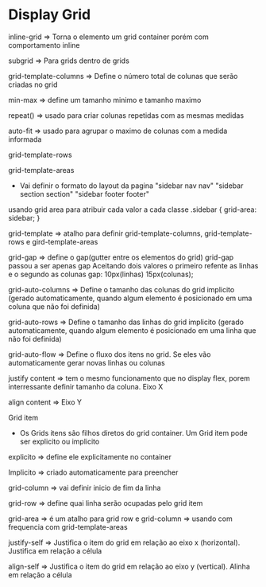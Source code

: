 # Display Grid

inline-grid => Torna o elemento um grid container porém com comportamento inline

subgrid => Para grids dentro de grids

grid-template-columns => Define o número total de colunas que serão criadas no grid

min-max => define um tamanho minimo e tamanho maximo

repeat() => usado para criar colunas repetidas com as mesmas medidas

auto-fit => usado para agrupar o maximo de colunas com a medida informada

grid-template-rows

grid-template-areas
- Vai definir o formato do layout da pagina
"sidebar nav nav"
"sidebar section section"
"sidebar footer footer"

usando grid area para atribuir cada valor a cada classe
.sidebar {
  grid-area: sidebar;
}

grid-template => atalho para definir grid-template-columns, grid-template-rows e gird-template-areas

grid-gap => define o gap(gutter entre os elementos do grid)
grid-gap passou a ser apenas gap
Aceitando dois valores o primeiro refente as linhas e o segundo as colunas
gap: 10px(linhas) 15px(colunas);

grid-auto-columns => Define o tamanho das colunas do grid implicito (gerado automaticamente, quando algum elemento é posicionado em uma coluna que não foi definida)

grid-auto-rows => Define o tamanho das linhas do grid implicito (gerado automaticamente, quando algum elemento é posicionado em uma linha que não foi definida)

grid-auto-flow => Define o fluxo dos itens no grid. Se eles vão automaticamente gerar novas linhas ou colunas

justify content => tem o mesmo funcionamento que no display flex, porem interressante definir tamanho da coluna. Eixo X

align content => Eixo Y


Grid item

- Os Grids itens são filhos diretos do grid container. Um Grid item pode ser explicito ou implicito

explicito => define ele explicitamente no container

Implicito => criado automaticamente para preencher

grid-column => vai definir inicio de fim da linha

grid-row => define quai linha serão ocupadas pelo grid item  

grid-area => é um atalho para grid row e grid-column => usando com frequencia com grid-template-areas

justify-self => Justifica o item do grid em relação ao eixo x (horizontal). Justifica em relação a célula

align-self => Justifica o item do grid em relação ao eixo y (vertical). Alinha em relação a célula